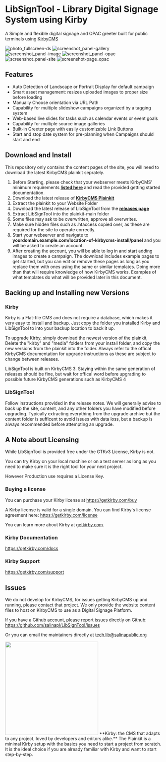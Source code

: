 
# LibSignTool - Library Digital Signage System using Kirby
A Simple and flexible digital signage and OPAC greeter built for public terminals using [KirbyCMS](https://getkirby.com)


![photo_fullscreen-ds](https://user-images.githubusercontent.com/36831696/188289361-3358749c-edcd-40d5-abde-3f65833bad03.jpg)
![screenshot_panel-gallery](https://user-images.githubusercontent.com/36831696/188289371-733f02eb-c18a-4445-8a51-b6b436f33345.png)
![screenshot_panel-image](https://user-images.githubusercontent.com/36831696/188289377-1bfe6173-a6ec-4a04-b4ae-42a85867a2e3.png)
![screenshot_panel-opac](https://user-images.githubusercontent.com/36831696/188289378-b31aeaad-3f0b-4f88-843b-7f9efdd477a6.png)
![screenshot_panel-site](https://user-images.githubusercontent.com/36831696/188289379-821063ab-6074-44e4-8ee5-8491d405f526.png)
![screenshot-page_opac](https://user-images.githubusercontent.com/36831696/188289381-c6043f8e-874e-4639-bb4b-9154b8b0e16f.png)

## Features


- Auto Detection of Landscape or Portrait Display for default campaign
- Smart asset management: resizes uploaded images to proper size before loading
- Manually Choose orientation via URL Path
- Capability for multiple slideshow campaigns organized by a tagging system
- Web-based live slides for tasks such as calendar events or event goals
- Capability for multiple source image galleries
- Built-in Greeter page with easily customizable Link Buttons
- Start and stop date system for pre-planning when Campaigns should start and end

## Download and Install

This repository only contains the content pages of the site, you will need to download the latest KirbyCMS plainkit seprately.

1. Before Starting, please check that your webserver meets KirbyCMS' minimum requirements **[listed here](https://getkirby.com/docs/guide/quickstart#requirements)** and read the provided getting started documentation.
1. Download the latest release of **[KirbyCMS Plainkit](https://github.com/getkirby/plainkit)**
1. Extract the plainkit to your Website Folder
1. Download the latest release of LibSignTool from the **[releases page](https://github.com/salinapl/LibSignTool/releases)**
1. Extract LibSignTool into the plainkit-main folder
1. Some files may ask to be overwritten, approve all overwrites.
1. Make sure hidden files such as .htaccess copied over, as these are required for the site to operate correctly.
1. Start your webserver and navigate to **yourdomain.example.com/location-of-kirbycms-install/panel** and you will be asked to create an account.
1. After creating the account, you will be able to log in and start adding images to create a campaign. The download includes example pages to get started, but you can edit or remove these pages as long as you replace them with ones using the same or similar templates. Doing more than that will require knowledge of how KirbyCMS works. Examples of what templates do what will be provided later in this document.

## Backing up and Installing new Versions

### Kirby
Kirby is a Flat-file CMS and does not require a database, which makes it very easy to
install and backup. Just copy the folder you installed Kirby and LibSignTool to into your backup location to back it up.

To upgrade Kirby, simply download the newest version of the plainkit, Delete the "kirby" and "media" folders from your install folder, and copy the new versions from the plainkit into the folder. Always refer to the offical KirbyCMS documentation for upgrade instructions as these are subject to change between releases.

LibSignTool is built on KirbyCMS 3. Staying within the same generation of releases should be fine, but wait for offical word before upgrading to possible future KirbyCMS generations such as KirbyCMS 4

### LibSignTool

Follow instructions provided in the release notes. We will generally advise to back up the site, content, and any other folders you have modified before upgrading. Typically extracting everything from the upgrade archive but the content folder is sufficent to avoid issues with data loss, but a backup is always recommended before attempting an upgrade.

## A Note about Licensing

While LibSignTool is provided free under the GTKv3 License, Kirby is not.

You can try Kirby on your local machine or on a test
server as long as you need to make sure it is the right
tool for your next project.

However Production use requires a License Key.

### Buying a license

You can purchase your Kirby license at
<https://getkirby.com/buy>

A Kirby license is valid for a single domain. You can find
Kirby's license agreement here: <https://getkirby.com/license>

You can learn more about Kirby at [getkirby.com](https://getkirby.com).

### Kirby Documentation

<https://getkirby.com/docs>

### Kirby Support

<https://getkirby.com/support>
    
## Issues

We do not develop for KirbyCMS, for issues getting KirbyCMS up and running, please contact that project. We only provide the website content files to host on KirbyCMS to use as a Digital Signage Platform.

If you have a Github account, please report issues directly on Github: <https://github.com/salinapl/LibSignTool/issues>

Or you can email the maintainers directly at tech.lib@salinapublic.org

<img src="http://getkirby.com/assets/images/github/plainkit.jpg" width="300">
**Kirby: the CMS that adapts to any project, loved by developers and editors alike.**  
The Plainkit is a minimal Kirby setup with the basics you need to start a project from scratch. It is the ideal choice if you are already familiar with Kirby and want to start step-by-step.
